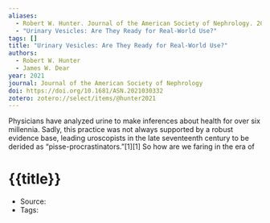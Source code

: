 ```yaml
---
aliases:
  - Robert W. Hunter. Journal of the American Society of Nephrology. 2021
  - "Urinary Vesicles: Are They Ready for Real-World Use?"
tags: []
title: "Urinary Vesicles: Are They Ready for Real-World Use?"
authors:
  - Robert W. Hunter
  - James W. Dear
year: 2021
journal: Journal of the American Society of Nephrology
doi: https://doi.org/10.1681/ASN.2021030332
zotero: zotero://select/items/@hunter2021
---
```

<!-- START_ABSTRACT -->
Physicians have analyzed urine to make inferences about health for over six millennia. Sadly, this practice was not always supported by a robust evidence base, leading uroscopists in the late seventeenth century to be derided as “pisse-procrastinators.”[1][1] So how are we faring in the era of
<!-- END_ABSTRACT -->

<!-- START_TEMPLATE -->
# {{title}}

- Source:
- Tags: 
<!-- END_TEMPLATE -->
